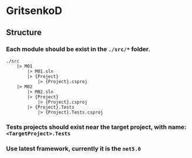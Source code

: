 # GritsenkoD

## Structure

### Each module should be exist in the `./src/*` folder.
~~~
./src
    |> M01
        |> M01.sln
        |> {Project}
            |> {Project}.csproj
    |> M02
        |> M02.sln
        |> {Project}
            |> {Project}.csproj
        |> {Project}.Tests
            |> {Project}.Tests.csproj
~~~

### Tests projects should exist near the target project, with name: `<TargetProject>.Tests`

### Use latest framework, currently it is the `net5.0`
